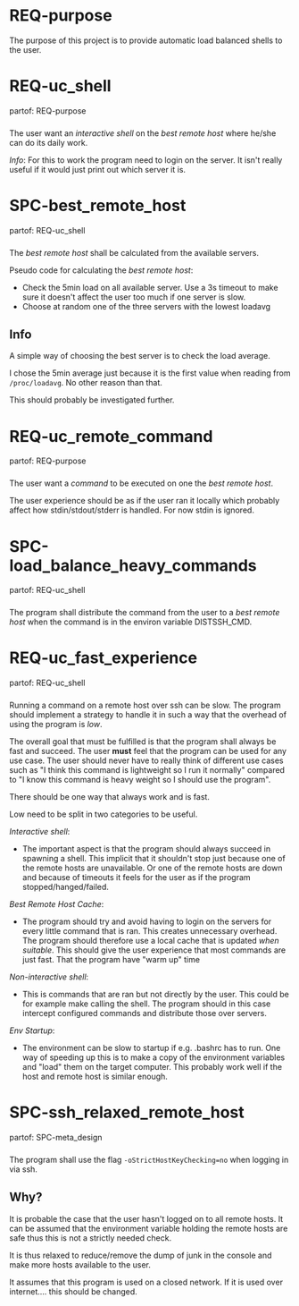 # REQ-purpose

The purpose of this project is to provide automatic load balanced shells to the user.

# REQ-uc_shell
partof: REQ-purpose
###

The user want an *interactive shell* on the *best remote host* where he/she can do its daily work.

*Info*: For this to work the program need to login on the server. It isn't really useful if it would just print out which server it is.

# SPC-best_remote_host
partof: REQ-uc_shell
###

The *best remote host* shall be calculated from the available servers.

Pseudo code for calculating the *best remote host*:
 * Check the 5min load on all available server.
   Use a 3s timeout to make sure it doesn't affect the user too much if one server is slow.
 * Choose at random one of the three servers with the lowest loadavg

## Info
A simple way of choosing the best server is to check the load average.

I chose the 5min average just because it is the first value when reading from `/proc/loadavg`.
No other reason than that.

This should probably be investigated further.

# REQ-uc_remote_command
partof: REQ-purpose
###

The user want a *command* to be executed on one the *best remote host*.

The user experience should be as if the user ran it locally which probably affect how stdin/stdout/stderr is handled.
For now stdin is ignored.

# SPC-load_balance_heavy_commands
partof: REQ-uc_shell
###

The program shall distribute the command from the user to a *best remote host* when the command is in the environ variable DISTSSH_CMD.

# REQ-uc_fast_experience
partof: REQ-uc_shell
###

Running a command on a remote host over ssh can be slow. The program should implement a strategy to handle it in such a way that the overhead of using the program is *low*.

The overall goal that must be fulfilled is that the program shall always be fast and succeed. The user **must** feel that the program can be used for any use case.
The user should never have to really think of different use cases such as "I think this command is lightweight so I run it normally" compared to "I know this command is heavy weight so I should use the program".

There should be one way that always work and is fast.

Low need to be split in two categories to be useful.

*Interactive shell*:
 * The important aspect is that the program should always succeed in spawning a shell.
   This implicit that it shouldn't stop just because one of the remote hosts are unavailable.
   Or one of the remote hosts are down and because of timeouts it feels for the user as if the program stopped/hanged/failed.

*Best Remote Host Cache*:
 * The program should try and avoid having to login on the servers for every little command that is ran.
   This creates unnecessary overhead.
   The program should therefore use a local cache that is updated *when suitable*.
   This should give the user experience that most commands are just fast.
   That the program have "warm up" time

*Non-interactive shell*:
 * This is commands that are ran but not directly by the user.
   This could be for example make calling the shell.
   The program should in this case intercept configured commands and distribute those over servers.

*Env Startup*:
 * The environment can be slow to startup if e.g. .bashrc has to run.
   One way of speeding up this is to make a copy of the environment variables and "load" them on the target computer.
   This probably work well if the host and remote host is similar enough.
# SPC-ssh_relaxed_remote_host
partof: SPC-meta_design
###

The program shall use the flag `-oStrictHostKeyChecking=no` when logging in via ssh.

## Why?
It is probable the case that the user hasn't logged on to all remote hosts.
It can be assumed that the environment variable holding the remote hosts are safe thus this is not a strictly needed check.

It is thus relaxed to reduce/remove the dump of junk in the console and make more hosts available to the user.

It assumes that this program is used on a closed network.
If it is used over internet.... this should be changed.
